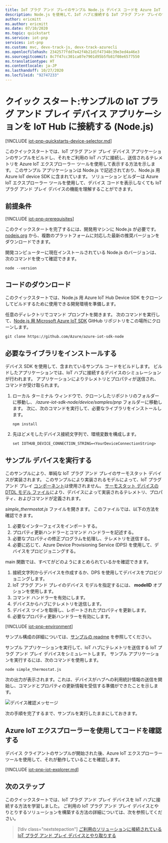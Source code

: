```yaml
---
title: IoT プラグ アンド プレイのサンプル Node.js デバイス コードを Azure IoT Hub に接続する | Microsoft Docs
description: Node.js を使用して、IoT ハブと接続する IoT プラグ アンド プレイのサンプル デバイス コードをビルドして実行します。 Azure IoT Explorer ツールを使用して、デバイスからハブに送信された情報を表示します。
author: ericmitt
ms.author: ericmitt
ms.date: 07/10/2020
ms.topic: quickstart
ms.service: iot-pnp
services: iot-pnp
ms.custom: mvc, devx-track-js, devx-track-azurecli
ms.openlocfilehash: 2342577fdd7e42f4b21d1f47348c39e3ed4a46e3
ms.sourcegitcommit: 8c7f47cc301ca07e7901d95b5fb81f08e6577550
ms.translationtype: HT
ms.contentlocale: ja-JP
ms.lasthandoff: 10/27/2020
ms.locfileid: "92747233"
---
```

# <a name="quickstart-connect-a-sample-iot-plug-and-play-device-application-to-iot-hub-nodejs"></a>クイック スタート:サンプルの IoT プラグ アンド プレイ デバイス アプリケーションを IoT Hub に接続する (Node.js)

[!INCLUDE [iot-pnp-quickstarts-device-selector.md](../../includes/iot-pnp-quickstarts-device-selector.md)]

このクイックスタートでは、IoT プラグ アンド プレイ デバイス アプリケーションのサンプルをビルドし、それをご利用の IoT ハブに接続し、送信されるテレメトリを Azure IoT エクスプローラー ツールを使用して表示する方法を示します。 このサンプル アプリケーションは Node.js で記述されており、Node.js 用 Azure IoT device SDK に含まれています。 ソリューション ビルダーは Azure IoT エクスプローラー ツールを使用して、デバイス コードを表示しなくても IoT プラグ アンド プレイ デバイスの機能を理解することができます。

## <a name="prerequisites"></a>前提条件

[!INCLUDE [iot-pnp-prerequisites](../../includes/iot-pnp-prerequisites.md)]

このクイックスタートを完了するには、開発用マシンに Node.js が必要です。 [nodejs.org](https://nodejs.org) から、複数のプラットフォームに対応した最新の推奨バージョンをダウンロードできます。

開発コンピューターに現在インストールされている Node.js のバージョンは、次のコマンドを使って確認できます。

```cmd/sh
node --version
```

## <a name="download-the-code"></a>コードのダウンロード

このクイックスタートでは、Node.js 用 Azure IoT Hub Device SDK をクローンしてビルドするために使用できる開発環境を準備します。

任意のディレクトリでコマンド プロンプトを開きます。 次のコマンドを実行して、[Node.js 用 Microsoft Azure IoT SDK](https://github.com/Azure/azure-iot-sdk-node) GitHub リポジトリをこの場所にクローンします。

```cmd/sh
git clone https://github.com/Azure/azure-iot-sdk-node
```

## <a name="install-required-libraries"></a>必要なライブラリをインストールする

デバイス SDK を使用して、含まれているサンプル コードをビルドします。 ビルドしたアプリケーションでは、IoT ハブに接続するデバイスのシミュレーションが行われます。 アプリケーションによりテレメトリとプロパティが送信され、コマンドが受け取られます。

1. ローカル ターミナル ウィンドウで、クローンしたリポジトリのフォルダーに移動し、 */azure-iot-sdk-node/device/samples/pnp* フォルダーに移動します。 次に、次のコマンドを実行して、必要なライブラリをインストールします。

    ```cmd/sh
    npm install
    ```

1. 先ほどメモしたデバイス接続文字列で、環境変数を構成します。

    ```cmd/sh
    set IOTHUB_DEVICE_CONNECTION_STRING=<YourDeviceConnectionString>
    ```

## <a name="run-the-sample-device"></a>サンプル デバイスを実行する

このサンプルにより、単純な IoT プラグ アンド プレイのサーモスタット デバイスが実装されます。 このサンプルにより実装されるモデルによって、IoT プラグ アンド プレイ [コンポーネント](concepts-components.md)は使用されません。 [サーモスタット デバイスの DTDL モデル ファイル](https://github.com/Azure/opendigitaltwins-dtdl/blob/master/DTDL/v2/samples/Thermostat.json)により、デバイスによって実装されるテレメトリ、プロパティ、およびコマンドが定義されます。

_simple_thermostat.js_ ファイルを開きます。 このファイルでは、以下の方法を確認できます。

1. 必要なインターフェイスをインポートする。
1. プロパティ更新ハンドラーとコマンド ハンドラーを記述する。
1. 必要なプロパティの修正プログラムを処理し、テレメトリを送信する。
1. 必要に応じて、Azure Device Provisioning Service (DPS) を使用して、デバイスをプロビジョニングする。

main 関数では、すべてがどのようにまとめられているかを確認できます。

1. 接続文字列からデバイスを作成するか、DPS を使用してデバイスをプロビジョニングします。
1. IoT プラグ アンド プレイのデバイス モデルを指定するには、 **modelID** オプションを使用します。
1. コマンド ハンドラーを有効にします。
1. デバイスからハブにテレメトリを送信します。
1. デバイス ツインを取得し、レポートされたプロパティを更新します。
1. 必要なプロパティ更新ハンドラーを有効にします。

[!INCLUDE [iot-pnp-environment](../../includes/iot-pnp-environment.md)]

サンプル構成の詳細については、[サンプルの readme](https://github.com/Azure/azure-iot-sdk-node/blob/master/device/samples/pnp/readme.md) を参照してください。

サンプル アプリケーションを実行して、IoT ハブにテレメトリを送信する IoT プラグ アンド プレイ デバイスをシミュレートします。 サンプル アプリケーションを実行するには、次のコマンドを使用します。

```cmd\sh
node simple_thermostat.js
```

次の出力が表示されます。これは、デバイスがハブへの利用統計情報の送信を開始し、コマンドとプロパティの更新情報を受信する準備ができたことを示します。

![デバイス確認メッセージ](media/quickstart-connect-device-node/device-confirmation-node.png)

次の手順を完了するまで、サンプルを実行したままにしておきます。

## <a name="use-azure-iot-explorer-to-validate-the-code"></a>Azure IoT エクスプローラーを使用してコードを確認する

デバイス クライアントのサンプルが開始された後、Azure IoT エクスプローラー ツールを使用して、それが動作していることを確認します。

[!INCLUDE [iot-pnp-iot-explorer.md](../../includes/iot-pnp-iot-explorer.md)]

## <a name="next-steps"></a>次のステップ

このクイックスタートでは、IoT プラグ アンド プレイ デバイスを IoT ハブに接続する方法を学習しました。 ご利用の IoT プラグ アンド プレイ デバイスとやりとりするソリューションを構築する方法の詳細については、次を参照してください。

> [!div class="nextstepaction"]
> [ご利用のソリューションに接続されている IoT プラグ アンド プレイ デバイスとやり取りする](quickstart-service-node.md)
